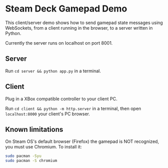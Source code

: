 # Steam Deck Gamepad Demo

This client/server demo shows how to send gamepad state messages using WebSockets, from a client running in the browser, to a server written in Python.

Currently the server runs on localhost on port 8001.

## Server

Run ```cd server && python app.py``` in a terminal.

## Client

Plug in a XBox compatible controller to your client PC.

Run ```cd client && python -m http.server``` in a terminal, then open ```localhost:8000``` your client's PC browser.

## Known limitations

On Steam OS's default browser (Firefox) the gamepad is NOT recognized, you  must use Chromium. To install it: 

```bash
sudo pacman -Syu
sudo pacman -S chromium
```